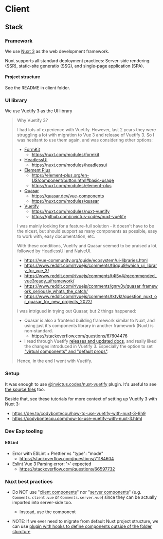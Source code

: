# Client

## Stack

### Framework

We use [Nuxt 3](https://nuxt.com/docs/getting-started/introduction) as the web development framework.

Nuxt supports all standard deployment practices: Server-side rendering (SSR), static-site generatio (SSG), and single-page application (SPA).

#### Project structure

See the README in client folder.

### UI library

We use Vuetify 3 as the UI library

> Why Vuetify 3?
>
> I had lots of experience with Vuetify. However, last 2 years they were struggling
> a lot with migration to Vue 3 and release of Vuetify 3. So I was hesitant to use
> them again, and was considering other options:
>
> - [FormKit](https://formkit.com/)
>   - <https://nuxt.com/modules/formkit>
> - [HeadlessUI](https://headlessui.com/)
>   - <https://nuxt.com/modules/headlessui>
> - [Element Plus](https://element-plus.org)
>   - <https://element-plus.org/en-US/component/button.html#basic-usage>
>   - <https://nuxt.com/modules/element-plus>
> - [Quasar](https://quasar.dev/)
>   - <https://quasar.dev/vue-components>
>   - <https://nuxt.com/modules/quasar>
> - [Vuetify](https://vuetifyjs.com/)
>   - <https://nuxt.com/modules/nuxt-vuetify>
>   - <https://github.com/invictus-codes/nuxt-vuetify>
>
> I was mainly looking for a feature-full solution - it doesn't have to be
> the nicest, but should support as many components as possible, easy to work
> with, easy documentation, etc.
>
> With these conditions, Vuetify and Quasar seemed to be praised a lot, followed
> by HeadlessUI and NaiveUI.
>
> - <https://vue-community.org/guide/ecosystem/ui-libraries.html>
> - <https://www.reddit.com/r/vuejs/comments/t6qqu9/which_ui_library_for_vue_3/>
> - <https://www.reddit.com/r/vuejs/comments/t4i5v4/recommended_vue3ready_uiframework/>
> - <https://www.reddit.com/r/vuejs/comments/gnrv0y/quasar_framework_seriously_whats_the_catch/>
> - <https://www.reddit.com/r/vuejs/comments/tktvkt/question_nuxt_or_quasar_for_new_projects_2022/>
>
> I was intrigued in trying out Quasar, but 2 things happened:
>
> - Quasar is also a frontend building framework similar to Nuxt, and using just it's
>   components library in another framework (Nuxt) is non-standard.
>   - <https://stackoverflow.com/questions/67604476>
> - I read through Vuetify [releases and updated docs](https://vuetifyjs.com/en/getting-started/release-notes/),
>   and really liked the changes introduced in Vuetify 3. Especially the option
>   to set ["virtual components" and "default props"](https://vuetifyjs.com/en/features/aliasing/).
>
> Hence, in the end I went with Vuetify.

### Setup

It was enough to use [@invictus.codes/nuxt-vuetify](https://github.com/invictus-codes/nuxt-vuetify/tree/v0.2.20)
plugin. It's useful to see [the source files](https://github.com/invictus-codes/nuxt-vuetify/blob/v0.2.20/src/module.ts)
too.

Beside that, see these tutorials for more context of setting up Vuetify 3 with Nuxt 3:

- <https://dev.to/codybontecou/how-to-use-vuetify-with-nuxt-3-9h9>
- <https://codybontecou.com/how-to-use-vuetify-with-nuxt-3.html>

### Dev Exp tooling

#### ESLint

- Error with ESLint + Prettier vs "type": "mode"
  - <https://stackoverflow.com/questions/71184604>
- Eslint Vue 3 Parsing error: '>' expected
  - <https://stackoverflow.com/questions/66597732>

### Nuxt best practices

- Do NOT use "[client components](https://nuxt.com/docs/guide/directory-structure/components#client-components)"
  nor "[server components](https://nuxt.com/docs/guide/directory-structure/components#server-components)"
  (e.g. `Comments.client.vue` or `Comments.server.vue`)
  since they can be actually imported into server-side too.

  - Instead, use the [<ClientOnly>](https://nuxt.com/docs/guide/directory-structure/components#clientonly-component)
    component

- NOTE: If we ever need to migrate from default Nuxt project structure,
  we can use [plugin with hooks to define components outside of the folder sturcture](https://nuxt.com/docs/guide/directory-structure/components#library-authors)
